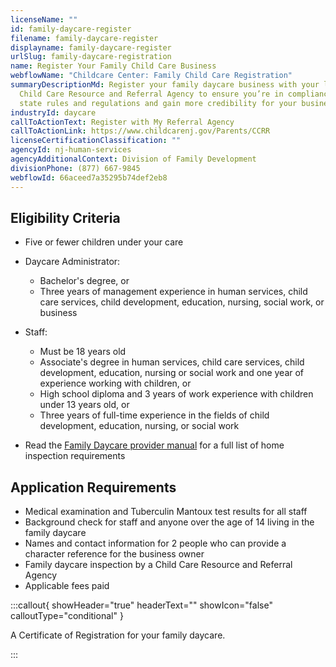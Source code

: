 ```yaml
---
licenseName: ""
id: family-daycare-register
filename: family-daycare-register
displayname: family-daycare-register
urlSlug: family-daycare-registration
name: Register Your Family Child Care Business
webflowName: "Childcare Center: Family Child Care Registration"
summaryDescriptionMd: Register your family daycare business with your local
  Child Care Resource and Referral Agency to ensure you’re in compliance with
  state rules and regulations and gain more credibility for your business.
industryId: daycare
callToActionText: Register with My Referral Agency
callToActionLink: https://www.childcarenj.gov/Parents/CCRR
licenseCertificationClassification: ""
agencyId: nj-human-services
agencyAdditionalContext: Division of Family Development
divisionPhone: (877) 667-9845
webflowId: 66aceed7a35295b74def2eb8
---
```

## Eligibility Criteria

* Five or fewer children under your care
* Daycare Administrator:

  * Bachelor's degree, or
  * Three years of management experience in human services, child care services, child development, education, nursing, social work, or business
* Staff:

  * Must be 18 years old
  * Associate's degree in human services, child care services, child development, education, nursing or social work and one year of experience working with children, or
  * High school diploma and 3 years of work experience with children under 13 years old, or
  * Three years of full-time experience in the fields of child development, education, nursing, or social work
* Read the [Family Daycare provider manual](https://www.nj.gov/dcf/providers/licensing/laws/FCCmanual.pdf) for a full list of home inspection requirements

## Application Requirements

* Medical examination and Tuberculin Mantoux test results for all staff
* Background check for staff and anyone over the age of 14 living in the family daycare
* Names and contact information for 2 people who can provide a character reference for the business owner
* Family daycare inspection by a Child Care Resource and Referral Agency
* Applicable fees paid

:::callout{ showHeader="true" headerText="" showIcon="false" calloutType="conditional" }

A Certificate of Registration for your family daycare.

:::